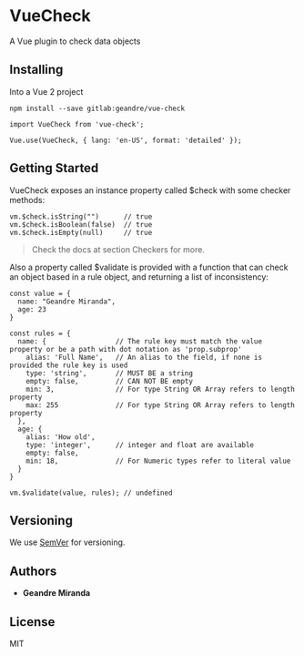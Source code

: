 # VueCheck

A Vue plugin to check data objects

## Installing

Into a Vue 2 project

```
npm install --save gitlab:geandre/vue-check
```

```
import VueCheck from 'vue-check';

Vue.use(VueCheck, { lang: 'en-US', format: 'detailed' });
```

## Getting Started

VueCheck exposes an instance property called $check with some checker methods:

```
vm.$check.isString("")      // true
vm.$check.isBoolean(false)  // true
vm.$check.isEmpty(null)     // true
```

> Check the docs at section Checkers for more.

Also a property called $validate is provided with a function that can check an object based in a rule object, and returning a list of inconsistency:

```
const value = {
  name: "Geandre Miranda",
  age: 23
}

const rules = {
  name: {                 // The rule key must match the value property or be a path with dot notation as 'prop.subprop'
    alias: 'Full Name',   // An alias to the field, if none is provided the rule key is used
    type: 'string',       // MUST BE a string
    empty: false,         // CAN NOT BE empty
    min: 3,               // For type String OR Array refers to length property
    max: 255              // For type String OR Array refers to length property
  },
  age: {
    alias: 'How old',
    type: 'integer',      // integer and float are available
    empty: false,
    min: 18,              // For Numeric types refer to literal value
  }
}

vm.$validate(value, rules); // undefined
```

## Versioning

We use [SemVer](http://semver.org/) for versioning.

## Authors

- **Geandre Miranda**

## License

MIT
